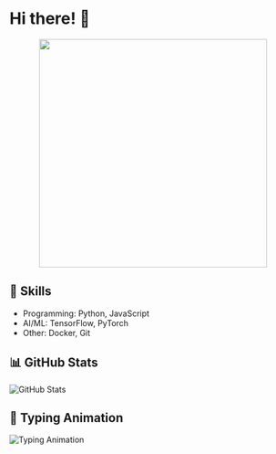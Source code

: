 # Hi there! 👋

<p align="center">
  <img src="https://media.giphy.com/media/dWesBcTLavkZuG35MI/giphy.gif" width="400"/>
</p>

## 🚀 Skills
- Programming: Python, JavaScript
- AI/ML: TensorFlow, PyTorch
- Other: Docker, Git

## 📊 GitHub Stats
![GitHub Stats](https://github-readme-stats.vercel.app/api?username=yourusername&show_icons=true&theme=radical)

## 🌟 Typing Animation
![Typing Animation](https://readme-typing-svg.herokuapp.com?color=%2336BCF7&lines=Welcome+to+my+profile!;I+love+AI+and+coding.)
